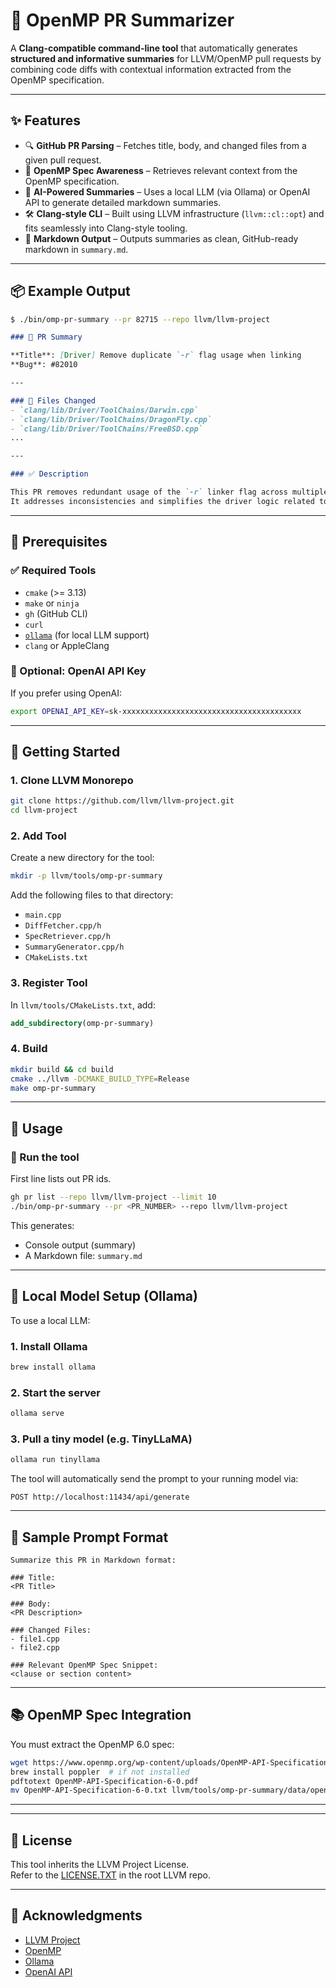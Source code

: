 # 🧠 OpenMP PR Summarizer

A **Clang-compatible command-line tool** that automatically generates **structured and informative summaries** for LLVM/OpenMP pull requests by combining code diffs with contextual information extracted from the OpenMP specification.

---

## ✨ Features

- 🔍 **GitHub PR Parsing** – Fetches title, body, and changed files from a given pull request.
- 📘 **OpenMP Spec Awareness** – Retrieves relevant context from the OpenMP specification.
- 🤖 **AI-Powered Summaries** – Uses a local LLM (via Ollama) or OpenAI API to generate detailed markdown summaries.
- 🛠️ **Clang-style CLI** – Built using LLVM infrastructure (`llvm::cl::opt`) and fits seamlessly into Clang-style tooling.
- 📄 **Markdown Output** – Outputs summaries as clean, GitHub-ready markdown in `summary.md`.

---

## 📦 Example Output

```bash
$ ./bin/omp-pr-summary --pr 82715 --repo llvm/llvm-project
```

```markdown
### 📝 PR Summary

**Title**: [Driver] Remove duplicate `-r` flag usage when linking  
**Bug**: #82010

---

### 📁 Files Changed
- `clang/lib/Driver/ToolChains/Darwin.cpp`
- `clang/lib/Driver/ToolChains/DragonFly.cpp`
- `clang/lib/Driver/ToolChains/FreeBSD.cpp`
...

---

### ✅ Description

This PR removes redundant usage of the `-r` linker flag across multiple platform-specific toolchains in Clang.  
It addresses inconsistencies and simplifies the driver logic related to partial linking behaviors.
```

---

## 🧰 Prerequisites

### ✅ Required Tools

- `cmake` (>= 3.13)
- `make` or `ninja`
- `gh` (GitHub CLI)
- `curl`
- [`ollama`](https://ollama.com) (for local LLM support)
- `clang` or AppleClang

### 🔑 Optional: OpenAI API Key

If you prefer using OpenAI:
```bash
export OPENAI_API_KEY=sk-xxxxxxxxxxxxxxxxxxxxxxxxxxxxxxxxxxxxxxxx
```

---

## 🚀 Getting Started

### 1. Clone LLVM Monorepo

```bash
git clone https://github.com/llvm/llvm-project.git
cd llvm-project
```

### 2. Add Tool

Create a new directory for the tool:

```bash
mkdir -p llvm/tools/omp-pr-summary
```

Add the following files to that directory:
- `main.cpp`
- `DiffFetcher.cpp/h`
- `SpecRetriever.cpp/h`
- `SummaryGenerator.cpp/h`
- `CMakeLists.txt`

### 3. Register Tool

In `llvm/tools/CMakeLists.txt`, add:

```cmake
add_subdirectory(omp-pr-summary)
```

### 4. Build

```bash
mkdir build && cd build
cmake ../llvm -DCMAKE_BUILD_TYPE=Release
make omp-pr-summary
```

---

## 🧪 Usage

### 🔁 Run the tool
First line lists out PR ids.
```bash
gh pr list --repo llvm/llvm-project --limit 10
./bin/omp-pr-summary --pr <PR_NUMBER> --repo llvm/llvm-project
```

This generates:
- Console output (summary)
- A Markdown file: `summary.md`

---

## 🧠 Local Model Setup (Ollama)

To use a local LLM:

### 1. Install Ollama

```bash
brew install ollama
```

### 2. Start the server

```bash
ollama serve
```

### 3. Pull a tiny model (e.g. TinyLLaMA)

```bash
ollama run tinyllama
```

The tool will automatically send the prompt to your running model via:

```
POST http://localhost:11434/api/generate
```

---

## 🧼 Sample Prompt Format

```text
Summarize this PR in Markdown format:

### Title:
<PR Title>

### Body:
<PR Description>

### Changed Files:
- file1.cpp
- file2.cpp

### Relevant OpenMP Spec Snippet:
<clause or section content>
```

---

## 📚 OpenMP Spec Integration

You must extract the OpenMP 6.0 spec:

```bash
wget https://www.openmp.org/wp-content/uploads/OpenMP-API-Specification-6-0.pdf
brew install poppler  # if not installed
pdftotext OpenMP-API-Specification-6-0.pdf
mv OpenMP-API-Specification-6-0.txt llvm/tools/omp-pr-summary/data/openmp_spec.txt
```

---

---

## 📝 License

This tool inherits the LLVM Project License.  
Refer to the [LICENSE.TXT](https://github.com/llvm/llvm-project/blob/main/LICENSE.TXT) in the root LLVM repo.

---

## 🙌 Acknowledgments

- [LLVM Project](https://llvm.org/)
- [OpenMP](https://www.openmp.org/)
- [Ollama](https://ollama.com/)
- [OpenAI API](https://platform.openai.com/)
